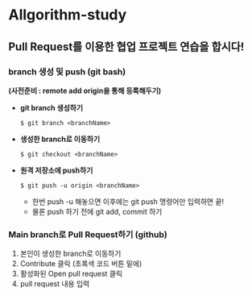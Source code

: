# Allgorithm-study

## Pull Request를 이용한 협업 프로젝트 연습을 합시다!

### branch 생성 및 push (git bash)

**(사전준비 : remote add origin을 통해 등록해두기)**

- **git branch 생성하기**

  ```git
  $ git branch <branchName>
  ```

- **생성한 branch로 이동하기**

  ```git
  $ git checkout <branchName>
  ```

- **원격 저장소에 push하기**

  ```git
  $ git push -u origin <branchName>
  ```

  - 한번 push -u 해놓으면 이후에는 git push 명령어만 입력하면 끝!
  - 물론 push 하기 전에 git add, commit 하기

### Main branch로 Pull Request하기 (github)
1. 본인이 생성한 branch로 이동하기
2. Contribute 클릭 (초록색 코드 버튼 밑에)
3. 활성화된 Open pull request 클릭
4. pull request 내용 입력
